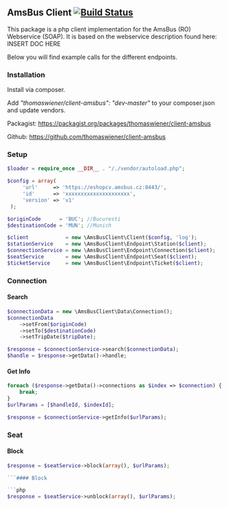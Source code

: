 ## AmsBus Client [![Build Status](https://travis-ci.org/thomaswiener/client-amsbus.svg?branch=master)](https://travis-ci.org/thomaswiener/client-amsbus)

This package is a php client implementation for the AmsBus (RO) Webservice (SOAP).
It is based on the webservice description found here: INSERT DOC HERE

Below you will find example calls for the different endpoints.

### Installation

Install via composer.

Add _"thomaswiener/client-amsbus": "dev-master"_ to your composer.json and update vendors.

Packagist: https://packagist.org/packages/thomaswiener/client-amsbus

Github: https://github.com/thomaswiener/client-amsbus


### Setup


```php
$loader = require_once __DIR__ . "/./vendor/autoload.php";

$config = array(
     'url'     => 'https://eshopcv.amsbus.cz:8443/',
     'id'      => 'xxxxxxxxxxxxxxxxxxxxx',
     'version' => 'v1'
 );

$originCode      = 'BUC'; //Bucuresti
$destinationCode = 'MUN'; //Munich

$client            = new \AmsBusClient\Client($config, 'log');
$stationService    = new \AmsBusClient\Endpoint\Station($client);
$connectionService = new \AmsBusClient\Endpoint\Connection($client);
$seatService       = new \AmsBusClient\Endpoint\Seat($client);
$ticketService     = new \AmsBusClient\Endpoint\Ticket($client);

```

### Connection

#### Search

```php
$connectionData = new \AmsBusClient\Data\Connection();
$connectionData
    ->setFrom($originCode)
    ->setTo($destinationCode)
    ->setTripDate($tripDate);

$response = $connectionService->search($connectionData);
$handle = $response->getData()->handle;
```

#### Get Info

```php
foreach ($response->getData()->connections as $index => $connection) {
    break;
}
$urlParams = [$handleId, $indexId];

$response = $connectionService->getInfo($urlParams);
```

### Seat

#### Block

```php
$response = $seatService->block(array(), $urlParams);

```#### Block

```php
$response = $seatService->unblock(array(), $urlParams);
```